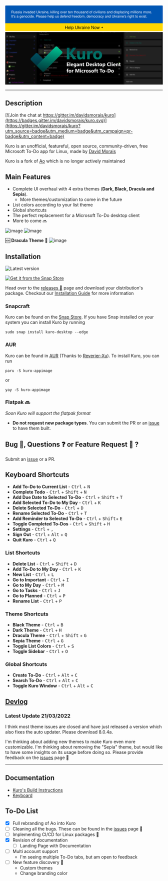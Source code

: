 [![Stand With Ukraine](https://raw.githubusercontent.com/vshymanskyy/StandWithUkraine/main/banner2-direct.svg)](https://vshymanskyy.github.io/StandWithUkraine)
![banner](./static/banner.png)



****
## Description

[![Join the chat at https://gitter.im/davidsmorais/kuro](https://badges.gitter.im/davidsmorais/kuro.svg)](https://gitter.im/davidsmorais/kuro?utm_source=badge&utm_medium=badge&utm_campaign=pr-badge&utm_content=badge)


Kuro is an unofficial, featureful, open source, community-driven, free Microsoft To-Do app for Linux, made by [David Morais](https://dsmorais.com)

Kuro is a fork of [Ao](https://github.com/klaussinani/ao) which is no longer actively maintained

## Main Features
- Complete UI overhaul with 4 extra themes (**Dark, Black, Dracula and Sepia**).
  - More themes/customization to come in the future
- List colors according to your list theme
- Global shortcuts
- The perfect replacement for a Microsoft To-Do desktop client
- More to come 🔜



![image](https://user-images.githubusercontent.com/22729436/164089586-63a1db82-a241-459a-83ee-d20fc0f9dacf.png)
![image](https://user-images.githubusercontent.com/22729436/164090755-034ad40d-d2ce-4769-885f-dbbae3379b12.png)

🆕 **Dracula Theme** 🧛
![image](https://user-images.githubusercontent.com/22729436/164089242-84b1aa28-ce4c-4750-9645-529039f896bd.png)

## Installation
![Latest version](https://badge.fury.io/gh/davidsmorais%2Fkuro.svg)

[![Get it from the Snap Store](https://snapcraft.io/static/images/badges/en/snap-store-black.svg)](https://snapcraft.io/kuro-desktop)

Head over to the [releases 🚀](https://github.com/davidsmorais/kuro/releases) page and download your distribution's package.
Checkout our [Installation Guide](https://github.com/davidsmorais/kuro/wiki/Installing-Kuro) for more information
### Snapcraft

Kuro can be found on the [Snap Store](https://snapcraft.io/kuro-desktop/).
If you have Snap installed on your system you can install Kuro by running
```
sudo snap install kuro-desktop --edge
```
### AUR

Kuro can be found in [AUR](https://aur.archlinux.org/packages/kuro-appimage) (Thanks to [Reverier-Xu](https://github.com/Reverier-Xu)).
To install Kuro, you can run

```
paru -S kuro-appimage
```

or 

```
yay -S kuro-appimage
```

### Flatpak 🔜 
_Soon Kuro will support the flatpak format_

* **Do not request new package types**. You can submit the PR or an [issue](https://github.com/davidsmorais/kuro/issues/new/choose) to have them built.


## Bug 🐞, Questions ❓ or  Feature Request 🚀 ?
Submit an [issue](https://github.com/davidsmorais/kuro/issues/new/choose) or a PR.



## Keyboard Shortcuts
- **Add To-Do to Current List** -  <kbd>Ctrl</kbd> + <kbd>N</kbd>
- **Complete Todo** -  <kbd>Ctrl</kbd> + <kbd>Shift</kbd> + <kbd>N</kbd>
- **Add Due Date to Selected To-Do** -  <kbd>Ctrl</kbd> + <kbd>Shift</kbd> + <kbd>T</kbd>
- **Add Selected To-Do to My Day** -  <kbd>Ctrl</kbd> + <kbd>K</kbd>
- **Delete Selected To-Do** -  <kbd>Ctrl</kbd> + <kbd>D</kbd>
- **Rename Selected To-Do** -  <kbd>Ctrl</kbd> + <kbd>T</kbd>
- **Add Reminder to Selected To-Do** -  <kbd>Ctrl</kbd> + <kbd>Shift</kbd>+ <kbd>E</kbd>
- **Toggle Completed To-Dos** -  <kbd>Ctrl</kbd> + <kbd>Shift</kbd> + <kbd>H</kbd>
- **Settings** -  <kbd>Ctrl</kbd> + <kbd>,</kbd>
- **Sign Out** -  <kbd>Ctrl</kbd> + <kbd>Alt</kbd> + <kbd>Q</kbd>
- **Quit Kuro** -  <kbd>Ctrl</kbd> + <kbd>Q</kbd>

### List Shortcuts
- **Delete List** -  <kbd>Ctrl</kbd> + <kbd>Shift</kbd>  + <kbd>D</kbd>
- **Add To-Do to My Day** -  <kbd>Ctrl</kbd> + <kbd>K</kbd>
- **New List** -  <kbd>Ctrl</kbd> + <kbd>L</kbd>
- **Go to Important** -  <kbd>Ctrl</kbd> + <kbd>I</kbd>
- **Go to My Day** -  <kbd>Ctrl</kbd> + <kbd>M</kbd>
- **Go to Tasks** -  <kbd>Ctrl</kbd> + <kbd>J</kbd>
- **Go to Planned** -  <kbd>Ctrl</kbd> + <kbd>P</kbd>
- **Rename List** -  <kbd>Ctrl</kbd> + <kbd>P</kbd>
### Theme Shortcuts
- **Black Theme** -  <kbd>Ctrl</kbd> + <kbd>B</kbd>
- **Dark Theme** -  <kbd>Ctrl</kbd> + <kbd>H</kbd>
- **Dracula Theme** -  <kbd>Ctrl</kbd> + <kbd>Shift</kbd> + <kbd>G</kbd>
- **Sepia Theme** -  <kbd>Ctrl</kbd> + <kbd>G</kbd>
- **Toggle List Colors** -  <kbd>Ctrl</kbd> + <kbd>S</kbd>
- **Toggle Sidebar** -  <kbd>Ctrl</kbd> + <kbd>O</kbd>

### Global Shortcuts
- **Create To-Do** -  <kbd>Ctrl</kbd> + <kbd>Alt</kbd> + <kbd>C</kbd>
- **Search To-Do** -  <kbd>Ctrl</kbd> + <kbd>Alt</kbd> + <kbd>C</kbd>
- **Toggle Kuro Window** -  <kbd>Ctrl</kbd> + <kbd>Alt</kbd> + <kbd>C</kbd>
## [Devlog](./docs/devlog.md)

### Latest Update 21/03/2022
I think most theme issues are closed and have just released a version which also fixes the auto updater. Please download 8.0.4a.

I'm thinking  about adding new themes to make Kuro even more customizable.
I'm thinking about removing the "Sepia" theme, but would like to have some insights on its usage before doing so.
Please provide feedback on the [issues](https://github.com/davidsmorais/kuro/issues) page 🚀

_________________________________________________________

## Documentation
- [Kuro's Build Instructions](./docs/build-instructions/index.md)
- [Keyboard](#keyboard-shortcuts)

## To-Do List
- [X] Full rebranding of Ao into Kuro
- [ ] Cleaning all the bugs. These can be found in the [issues](https://github.com/davidsmorais/kuro/issues) page 🚀
- [ ] Implementing CI/CD for Linux packages 🚀
- [X] Revision of documentation
  - [ ] Landing Page with Documentation
- [ ] Multi account support
  - I'm seeing multiple To-Do tabs, but am open to feedback
- [ ] New feature discovery 🛑
  - Custom themes
  - Change branding color
